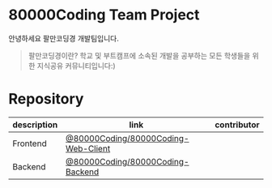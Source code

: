 # 80000Coding Team Project
안녕하세요 팔만코딩경 개발팀입니다.

> 팔만코딩경이란?
> 학교 및 부트캠프에 소속된 개발을 공부하는 모든 학생들을 위한 지식공유 커뮤니티입니다:)



# Repository

| description | link |contributor|
| --- | --- | --- |
|Frontend|[@80000Coding/80000Coding-Web-Client](https://github.com/80000Coding/80000Coding-Web-Client)| |
|Backend|[@80000Coding/80000Coding-Backend](https://github.com/80000Coding/80000Coding-Backend)| |
